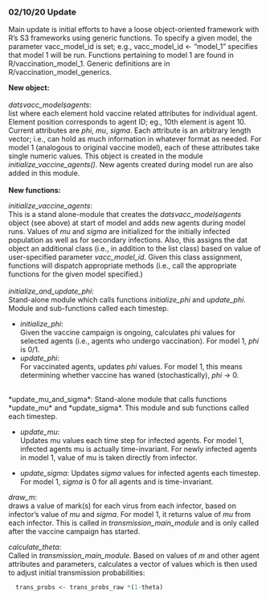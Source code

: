 ### 02/10/20 Update
Main update is initial efforts to have a loose object-oriented framework with R’s S3 frameworks using generic functions.  To specify a given model, the parameter vacc_model_id is set; e.g.,  vacc_model_id <- “model_1” specifies that model 1 will be run. Functions pertaining to model 1 are found in R/vaccination_model_1.  Generic definitions are in R/vaccination_model_generics.

**New object:**  
  <br/>
  *dat``$``vacc_model`$`agents*:  
  list where each element hold vaccine related attributes for individual agent.  
  Element position corresponds to agent ID; eg., 10th element is agent 10.  Current attributes are *phi*, 
  *mu*, *sigma*. Each attribute is an arbitrary length vector; i.e., can hold as much information in whatever format as needed. For model 1 (analogous to original vaccine model), each of these attributes take single numeric values. This object is created in the module *initialize_vaccine_agents()*.  New agents created during model run are also added in this module.  
  <br/>
**New functions:**  

  *initialize_vaccine_agents*:  
  This is a stand alone-module that creates the *dat`$`vacc_model`$`agents* object (see above) at start of model and adds new agents during model runs.  Values of *mu* and *sigma* are initialized for the initially infected population as well as for secondary infections. Also, this assigns the dat object an additional class (i.e., in addition to the list class)  based on value of user-specified parameter *vacc_model_id*.  Given this class assignment, functions will dispatch appropriate methods (i.e., call the appropriate functions for the given model specified.)  
  <br/>
*initialize_and_update_phi*:  
Stand-alone module which calls functions *initialize_phi* and *update_phi*. Module and sub-functions called each timestep.  

  - *initialize_phi*:  
Given the vaccine campaign is ongoing, calculates phi values for selected agents (i.e., agents who undergo vaccination). For model 1, *phi* is 0/1.
  - *update_phi*:  
For vaccinated agents, updates *phi* values. For model 1, this means determining whether vaccine has waned (stochastically), *phi* -> 0.  

<br/>
*update_mu_and_sigma*:  
Stand-alone module that calls functions *update_mu* and *update_sigma*. This module and sub functions called each timestep.   


  - *update_mu*:  
Updates mu values each time step for infected agents. For model 1, infected agents mu is actually time-invariant.  For newly infected agents in model 1, value of mu is taken directly from infector.  

  - *update_sigma*:  Updates *sigma* values for infected agents each timestep. For model 1, *sigma* is 0 for all agents and is time-invariant.  
  

*draw_m*:  
draws a value of mark(s) for each virus from each infector, based on infector’s value of *mu* and *sigma*. For model 1, it returns value of *mu* from each infector. This is called in *transmission_main_module* and is only called after the vaccine campaign has started.  

*calculate_theta*:  
Called in *transmission_main_module*. Based on values of *m* and other agent attributes and parameters, calculates a vector of values which is then used to adjust initial transmission probabilities:  
```r
  trans_probs <- trans_probs_raw *(1-theta)
```





